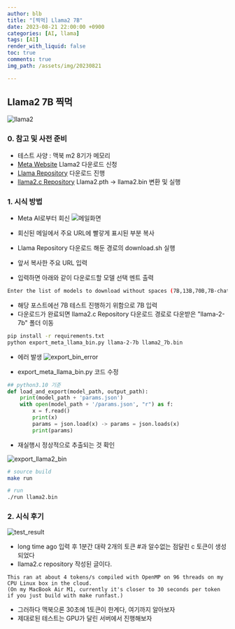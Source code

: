 ```yaml
---
author: blb
title: "[찍먹] Llama2 7B"
date: 2023-08-21 22:00:00 +0900
categories: [AI, llama]
tags: [AI]
render_with_liquid: false
toc: true
comments: true
img_path: /assets/img/20230821

---
```

## Llama2 7B 찍먹
![llama2](llama2.png)

### 0. 참고 및 사전 준비
  - 테스트 사양 : 맥북 m2 8기가 메모리
  - [Meta Website](https://ai.meta.com/resources/models-and-libraries/llama-downloads/) Llama2 다운로드 신청
  - [Llama Repository](https://github.com/facebookresearch/llama) 다운로드 진행
  - [llama2.c Repository](https://github.com/karpathy/llama2.c) Llama2.pth -> llama2.bin 변환 및 실행
    

### 1. 시식 방법
- Meta AI로부터 회신
  ![메일화면](get_started_with_llama2.png)

- 회신된 메일에서 주요 URL에 빨갛게 표시된 부분 복사
- Llama Repository 다운로드 해둔 경로의 download.sh 실행
- 앞서 복사한 주요 URL 입력
- 입력하면 아래와 같이 다운로드할 모델 선택 멘트 출력
```sh
Enter the list of models to download without spaces (7B,13B,70B,7B-chat,13B-chat,70B-chat), or press Enter for all: 7B(입력)
```
- 해당 포스트에선 7B 테스트 진행하기 위함으로 7B 입력
- 다운로드가 완료되면 llama2.c Repository 다운로드 경로로 다운받은 "llama-2-7b" 폴더 이동
```sh 
pip install -r requirements.txt
python export_meta_llama_bin.py llama-2-7b llama2_7b.bin
```
- 에러 발생
![export_bin_error](export_bin_error.png)

- export_meta_llama_bin.py 코드 수정
```python
## python3.10 기준
def load_and_export(model_path, output_path):
    print(model_path + 'params.json')
    with open(model_path + '/params.json', "r") as f:
        x = f.read()
        print(x)
        params = json.load(x) -> params = json.loads(x)
        print(params)
```

- 재실행시 정상적으로 추출되는 것 확인

![export_llama2_bin](export_llama2_bin.png)

```sh
# source build
make run

# run
./run llama2.bin
```

### 2. 시식 후기
![test_result](test_result.png)
- long time ago 입력 후 1분간 대략 2개의 토큰 #과 알수없는 점달린 c 토큰이 생성되었다
- llama2.c repository 작성된 글이다.
```
This ran at about 4 tokens/s compiled with OpenMP on 96 threads on my CPU Linux box in the cloud. 
(On my MacBook Air M1, currently it's closer to 30 seconds per token if you just build with make runfast.)
```
- 그러하다 맥북으론 30초에 1토큰이 한계다, 여기까지 알아보자
- 제대로된 테스트는 GPU가 달린 서버에서 진행해보자